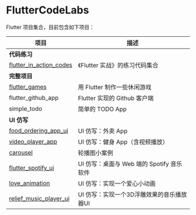 # FlutterCodeLabs
Flutter 项目集合，目前包含如下项目：

| 项目                                                         | 描述                            |
| ------------------------------------------------------------ | ------------------------------- |
| **代码练习** |  |
| [flutter_in_action_codes](https://github.com/owenleexiaoyu/FlutterCodeLabs/tree/main/flutter_in_action_codes) | 《Flutter 实战》的练习代码集合  |
| **完整项目** |  |
| [flutter_games](https://github.com/owenleexiaoyu/FlutterCodeLabs/tree/main/flutter_games) | 用 Flutter 制作一些休闲游戏     |
| flutter_github_app                                           | Flutter 实现的 Github 客户端    |
| simple_todo                                                  | 简单的 TODO App                 |
| **UI 仿写** |  |
| [food_ordering_app_ui](https://github.com/owenleexiaoyu/FlutterCodeLabs/tree/main/food_ordering_app_ui) | UI 仿写：外卖 App               |
| [video_player_app](https://github.com/owenleexiaoyu/FlutterCodeLabs/tree/main/video_player_app) | UI 仿写：健身 App（含视频播放） |
| [carousel](https://github.com/owenleexiaoyu/FlutterCodeLabs/tree/main/carousel) | 轮播图小案例 |
| [flutter_spotify_ui](https://github.com/owenleexiaoyu/FlutterCodeLabs/tree/main/flutter_spotify_ui) | UI 仿写：桌面与 Web 端的 Spotify 音乐软件 | 
| [love_animation](https://github.com/owenleexiaoyu/FlutterCodeLabs/tree/main/love_animation) | UI 仿写：实现一个爱心小动画 |
| [relief_music_player_ui](https://github.com/owenleexiaoyu/FlutterCodeLabs/tree/main/relief_music_player_ui) | UI 仿写：实现一个3D浮雕效果的音乐播放器UI |
